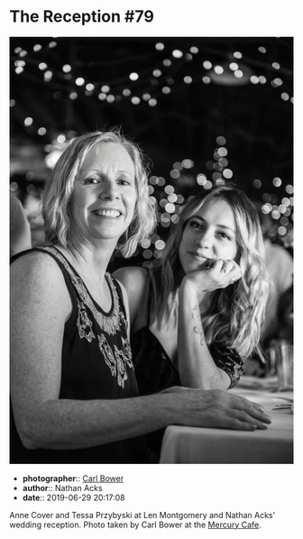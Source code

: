 # The Reception \#79

![Anne Cover and Tessa Przybyski](assets/2019-06-29-set-3-the-reception-79.webp)

* **photographer**:: [Carl Bower](https://carlbowerphotos.com)
* **author**:: Nathan Acks
* **date**:: 2019-06-29 20:17:08

Anne Cover and Tessa Przybyski at Len Montgomery and Nathan Acks' wedding reception. Photo taken by Carl Bower at the [Mercury Cafe](http://mercurycafe.com).
